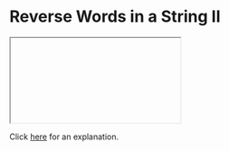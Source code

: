 # Reverse Words in a String II 

<iframe></iframe>

Click [here](Explanation.md) for an explanation.

